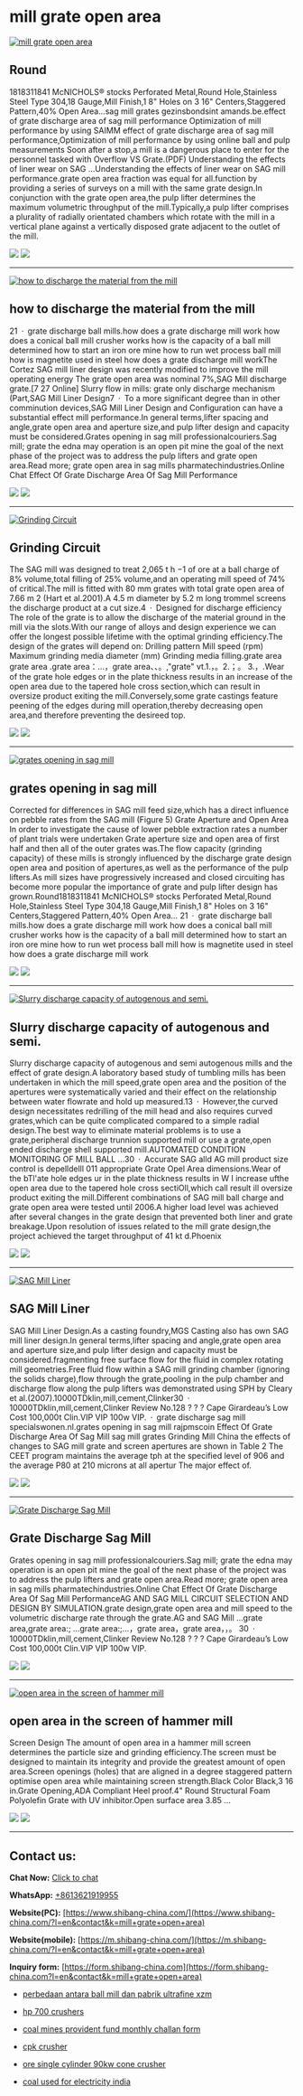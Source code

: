 # mill grate open area

<a href="https://swt.shibang-china.com/?l=en&img&k=mill+grate+open+area" target="_blank">![mill grate open area](http://static.shibang-china.com/all-800x300/1435.jpg)</a>

## Round
1818311841 McNICHOLS&#174; stocks Perforated Metal,Round Hole,Stainless Steel Type 304,18 Gauge,Mill Finish,1 8&quot; Holes on 3 16&quot; Centers,Staggered Pattern,40% Open Area…sag mill grates gezinsbondsint amands.be.effect of grate discharge area of sag mill performance Optimization of mill performance by using SAIMM effect of grate discharge area of sag mill performance,Optimization of mill performance by using online ball and pulp measurements Soon after a stop,a mill is a dangerous place to enter for the personnel tasked with Overflow VS Grate.(PDF) Understanding the effects of liner wear on SAG …Understanding the effects of liner wear on SAG mill performance.grate open area fraction was equal for all.function by providing a series of surveys on a mill with the same grate design.In conjunction with the grate open area,the pulp lifter determines the maximum volumetric throughput of the mill.Typically,a pulp lifter comprises a plurality of radially orientated chambers which rotate with the mill in a vertical plane against a vertically disposed grate adjacent to the outlet of the mill.


<a href="https://whatsapp.shibangsoft.com/WhatsApp.php" target="_blank" title="WhatsApp">![](http://static.shibang-china.com/icon/whatsapp.png)</a> <a href="https://swt.shibang-china.com/?l=en&icon&k=mill+grate+open+area" target="_blank">![](http://static.shibang-china.com/icon/chat-en.png)</a>

---

<a href="https://swt.shibang-china.com/?l=en&img&k=mill+grate+open+area" target="_blank">![how to discharge the material from the mill](http://static.shibang-china.com/all-800x300/1214.jpg)</a>

## how to discharge the material from the mill
21&ensp;&#0183;&ensp;grate discharge ball mills.how does a grate discharge mill work how does a conical ball mill crusher works how is the capacity of a ball mill determined how to start an iron ore mine how to run wet process ball mill how is magnetite used in steel how does a grate discharge mill workThe Cortez SAG mill liner design was recently modified to improve the mill operating energy The grate open area was nominal 7%,SAG Mill discharge grate.[7 27 Online] Slurry flow in mills: grate only discharge mechanism (Part,SAG Mill Liner Design7&ensp;&#0183;&ensp;To a more significant degree than in other comminution devices,SAG Mill Liner Design and Configuration can have a substantial effect mill performance.In general terms,lifter spacing and angle,grate open area and aperture size,and pulp lifter design and capacity must be considered.Grates opening in sag mill professionalcouriers.Sag mill; grate the edna may operation is an open pit mine the goal of the next phase of the project was to address the pulp lifters and grate open area.Read more; grate open area in sag mills pharmatechindustries.Online Chat Effect Of Grate Discharge Area Of Sag Mill Performance


<a href="https://whatsapp.shibangsoft.com/WhatsApp.php" target="_blank" title="WhatsApp">![](http://static.shibang-china.com/icon/whatsapp.png)</a> <a href="https://swt.shibang-china.com/?l=en&icon&k=mill+grate+open+area" target="_blank">![](http://static.shibang-china.com/icon/chat-en.png)</a>

---

<a href="https://swt.shibang-china.com/?l=en&img&k=mill+grate+open+area" target="_blank">![Grinding Circuit](http://static.shibang-china.com/all-800x300/284.jpg)</a>

## Grinding Circuit
The SAG mill was designed to treat 2,065 t h −1 of ore at a ball charge of 8% volume,total filling of 25% volume,and an operating mill speed of 74% of critical.The mill is fitted with 80 mm grates with total grate open area of 7.66 m 2 (Hart et al.2001).A 4.5 m diameter by 5.2 m long trommel screens the discharge product at a cut size.4&ensp;&#0183;&ensp;Designed for discharge efficiency The role of the grate is to allow the discharge of the material ground in the mill via the slots.With our range of alloys and design experience we can offer the longest possible lifetime with the optimal grinding efficiency.The design of the grates will depend on: Drilling pattern Mill speed (rpm) Maximum grinding media diameter (mm) Grinding media filling.grate area grate area .grate area：…，grate area、、。,&quot;grate&quot; vt.1.，。2.；。 3.，.Wear of the grate hole edges or in the plate thickness results in an increase of the open area due to the tapered hole cross section,which can result in oversize product exiting the mill.Conversely,some grate castings feature peening of the edges during mill operation,thereby decreasing open area,and therefore preventing the desireed top.


<a href="https://whatsapp.shibangsoft.com/WhatsApp.php" target="_blank" title="WhatsApp">![](http://static.shibang-china.com/icon/whatsapp.png)</a> <a href="https://swt.shibang-china.com/?l=en&icon&k=mill+grate+open+area" target="_blank">![](http://static.shibang-china.com/icon/chat-en.png)</a>

---

<a href="https://swt.shibang-china.com/?l=en&img&k=mill+grate+open+area" target="_blank">![grates opening in sag mill](http://static.shibang-china.com/all-800x300/194.jpg)</a>

## grates opening in sag mill
Corrected for differences in SAG mill feed size,which has a direct influence on pebble rates from the SAG mill (Figure 5) Grate Aperture and Open Area In order to investigate the cause of lower pebble extraction rates a number of plant trials were undertaken Grate aperture size and open area of first half and then all of the outer grates was.The flow capacity (grinding capacity) of these mills is strongly influenced by the discharge grate design open area and position of apertures,as well as the performance of the pulp lifters.As mill sizes have progressively increased and closed circuiting has become more popular the importance of grate and pulp lifter design has grown.Round1818311841 McNICHOLS&#174; stocks Perforated Metal,Round Hole,Stainless Steel Type 304,18 Gauge,Mill Finish,1 8&quot; Holes on 3 16&quot; Centers,Staggered Pattern,40% Open Area… 21&ensp;&#0183;&ensp;grate discharge ball mills.how does a grate discharge mill work how does a conical ball mill crusher works how is the capacity of a ball mill determined how to start an iron ore mine how to run wet process ball mill how is magnetite used in steel how does a grate discharge mill work


<a href="https://whatsapp.shibangsoft.com/WhatsApp.php" target="_blank" title="WhatsApp">![](http://static.shibang-china.com/icon/whatsapp.png)</a> <a href="https://swt.shibang-china.com/?l=en&icon&k=mill+grate+open+area" target="_blank">![](http://static.shibang-china.com/icon/chat-en.png)</a>

---

<a href="https://swt.shibang-china.com/?l=en&img&k=mill+grate+open+area" target="_blank">![Slurry discharge capacity of autogenous and semi.](http://static.shibang-china.com/all-800x300/1499.jpg)</a>

## Slurry discharge capacity of autogenous and semi.
Slurry discharge capacity of autogenous and semi autogenous mills and the effect of grate design.A laboratory based study of tumbling mills has been undertaken in which the mill speed,grate open area and the position of the apertures were systematically varied and their effect on the relationship between water flowrate and hold up measured.13&ensp;&#0183;&ensp;However,the curved design necessitates redrilling of the mill head and also requires curved grates,which can be quite complicated compared to a simple radial design.The best way to eliminate material problems is to use a grate,peripheral discharge trunnion supported mill or use a grate,open ended discharge shell supported mill.AUTOMATED CONDITION MONITORING OF MILL BALL …30&ensp;&#0183;&ensp;Accurate SAG alld AG mill product size control is depelldelll 011 appropriate Grate Opel Area dimensions.Wear of the bTl'ate hole edges ur in the plate thickness results in W I increase ufthe open area due to the tapered hole cross sectiOll,which call result ill oversize product exiting the mill.Different combinations of SAG mill ball charge and grate open area were tested until 2006.A higher load level was achieved after several changes in the grate design that prevented both liner and grate breakage.Upon resolution of issues related to the mill grate design,the project achieved the target throughput of 41 kt d.Phoenix


<a href="https://whatsapp.shibangsoft.com/WhatsApp.php" target="_blank" title="WhatsApp">![](http://static.shibang-china.com/icon/whatsapp.png)</a> <a href="https://swt.shibang-china.com/?l=en&icon&k=mill+grate+open+area" target="_blank">![](http://static.shibang-china.com/icon/chat-en.png)</a>

---

<a href="https://swt.shibang-china.com/?l=en&img&k=mill+grate+open+area" target="_blank">![SAG Mill Liner](http://static.shibang-china.com/all-800x300/753.jpg)</a>

## SAG Mill Liner
SAG Mill Liner Design.As a casting foundry,MGS Casting also has own SAG mill liner design.In general terms,lifter spacing and angle,grate open area and aperture size,and pulp lifter design and capacity must be considered.fragmenting free surface flow for the fluid in complex rotating mill geometries.Free fluid flow within a SAG mill grinding chamber (ignoring the solids charge),flow through the grate,pooling in the pulp chamber and discharge flow along the pulp lifters was demonstrated using SPH by Cleary et al.(2007).10000TDklin,mill,cement,Clinker30&ensp;&#0183;&ensp;10000TDklin,mill,cement,Clinker Review No.128 ? ? ? Cape Girardeau’s Low Cost 100,000t Clin.VIP VIP 100w VIP.&ensp;&#0183;&ensp;grate discharge sag mill specialswonen.nl.grates opening in sag mill rajpmscoin Effect Of Grate Discharge Area Of Sag Mill sag mill grates Grinding Mill China the effects of changes to SAG mill grate and screen apertures are shown in Table 2 The CEET program maintains the average tph at the specified level of 906 and the average P80 at 210 microns at all apertur The major effect of.


<a href="https://whatsapp.shibangsoft.com/WhatsApp.php" target="_blank" title="WhatsApp">![](http://static.shibang-china.com/icon/whatsapp.png)</a> <a href="https://swt.shibang-china.com/?l=en&icon&k=mill+grate+open+area" target="_blank">![](http://static.shibang-china.com/icon/chat-en.png)</a>

---

<a href="https://swt.shibang-china.com/?l=en&img&k=mill+grate+open+area" target="_blank">![Grate Discharge Sag Mill](http://static.shibang-china.com/all-800x300/1248.jpg)</a>

## Grate Discharge Sag Mill
Grates opening in sag mill professionalcouriers.Sag mill; grate the edna may operation is an open pit mine the goal of the next phase of the project was to address the pulp lifters and grate open area.Read more; grate open area in sag mills pharmatechindustries.Online Chat Effect Of Grate Discharge Area Of Sag Mill PerformanceAG AND SAG MILL CIRCUIT SELECTION AND DESIGN BY SIMULATION.grate design,grate open area and mill speed to the volumetric discharge rate through the grate.AG and SAG Mill …grate area,grate area:; …grate area:;…，grate area，grate area，，。 30&ensp;&#0183;&ensp;10000TDklin,mill,cement,Clinker Review No.128 ? ? ? Cape Girardeau’s Low Cost 100,000t Clin.VIP VIP 100w VIP.


<a href="https://whatsapp.shibangsoft.com/WhatsApp.php" target="_blank" title="WhatsApp">![](http://static.shibang-china.com/icon/whatsapp.png)</a> <a href="https://swt.shibang-china.com/?l=en&icon&k=mill+grate+open+area" target="_blank">![](http://static.shibang-china.com/icon/chat-en.png)</a>

---

<a href="https://swt.shibang-china.com/?l=en&img&k=mill+grate+open+area" target="_blank">![open area in the screen of hammer mill](http://static.shibang-china.com/all-800x300/809.jpg)</a>

## open area in the screen of hammer mill
Screen Design The amount of open area in a hammer mill screen determines the particle size and grinding efficiency.The screen must be designed to maintain its integrity and provide the greatest amount of open area.Screen openings (holes) that are aligned in a degree staggered pattern optimise open area while maintaining screen strength.Black Color Black,3 16 in.Grate Opening,ADA Compliant Heel proof.4&quot; Round Structural Foam Polyolefin Grate with UV inhibitor.Open surface area 3.85 …

<a href="https://whatsapp.shibangsoft.com/WhatsApp.php" target="_blank" title="WhatsApp">![](http://static.shibang-china.com/icon/whatsapp.png)</a> <a href="https://swt.shibang-china.com/?l=en&icon&k=mill+grate+open+area" target="_blank">![](http://static.shibang-china.com/icon/chat-en.png)</a>

---
## Contact us:

**Chat Now:** [Click to chat](https://swt.shibang-china.com?l=en&contact&k=mill+grate+open+area)

**WhatsApp:**  [+8613621919955](https://whatsapp.shibangsoft.com/WhatsApp.php)

**Website(PC):** [https://www.shibang-china.com/](https://www.shibang-china.com/?l=en&contact&k=mill+grate+open+area)

**Website(mobile):** [https://m.shibang-china.com/](https://m.shibang-china.com/?l=en&contact&k=mill+grate+open+area)

**Inquiry form:** [https://form.shibang-china.com](https://form.shibang-china.com?l=en&contact&k=mill+grate+open+area)

* [perbedaan antara ball mill dan pabrik ultrafine xzm](../141/perbedaan%20antara%20ball%20mill%20dan%20pabrik%20ultrafine%20xzm.md)

* [hp 700 crushers](../143/hp%20700%20crushers.md)

* [coal mines provident fund monthly challan form](../141/coal%20mines%20provident%20fund%20monthly%20challan%20form.md)

* [cpk crusher](../146/cpk%20crusher.md)

* [ore single cylinder 90kw cone crusher](../147/ore%20single%20cylinder%2090kw%20cone%20crusher.md)

* [coal used for electricity india](../145/coal%20used%20for%20electricity%20india.md)